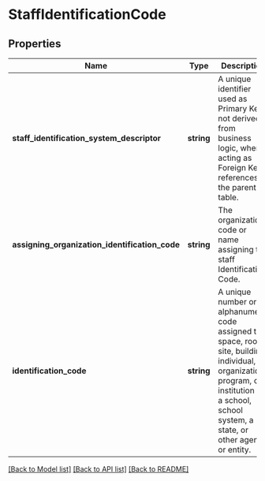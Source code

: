 # StaffIdentificationCode

## Properties
Name | Type | Description | Notes
------------ | ------------- | ------------- | -------------
**staff_identification_system_descriptor** | **string** | A unique identifier used as Primary Key, not derived from business logic, when acting as Foreign Key, references the parent table. | [optional] 
**assigning_organization_identification_code** | **string** | The organization code or name assigning the staff Identification Code. | [optional] 
**identification_code** | **string** | A unique number or alphanumeric code assigned to a space, room, site, building, individual, organization, program, or institution by a school, school system, a state, or other agency or entity. | [optional] 

[[Back to Model list]](../README.md#documentation-for-models) [[Back to API list]](../README.md#documentation-for-api-endpoints) [[Back to README]](../README.md)


